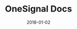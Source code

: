 ---
layout: site
title: "OneSignal Docs"
date: 2018-01-02
categories: [developer-tools]
version: 1.3.20
major: 1
minor: 3
patch: 20
slug: onesignal-docs
link: https://documentation.onesignal.com/docs
submitter: lpolepeddi
permalink: /sites/:slug
---
